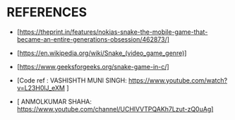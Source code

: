 # REFERENCES


- [https://theprint.in/features/nokias-snake-the-mobile-game-that-became-an-entire-generations-obsession/462873/]

- [https://en.wikipedia.org/wiki/Snake_(video_game_genre)]

- [https://www.geeksforgeeks.org/snake-game-in-c/]

- [Code ref : VASHISHTH MUNI SINGH: https://www.youtube.com/watch?v=L23H0lJ_eXM ]

- [ ANMOLKUMAR SHAHA: https://www.youtube.com/channel/UCHlVVTPQAKh7Lzut-zQ0uAg]

